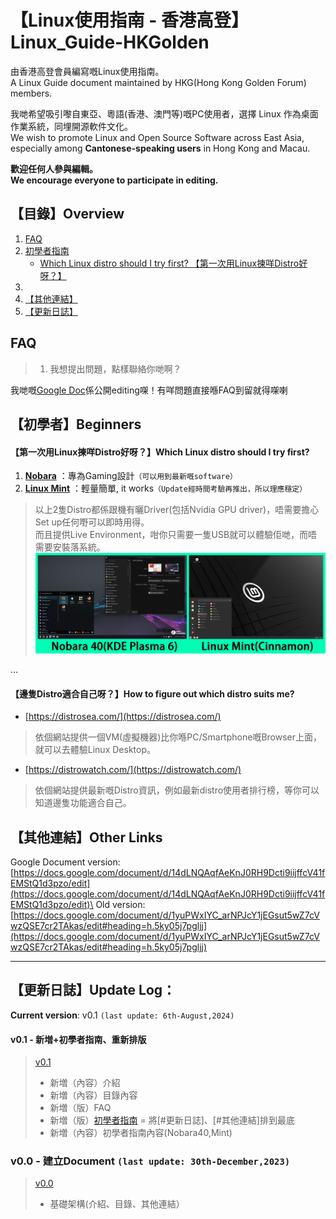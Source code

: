 # 【Linux使用指南 - 香港高登】Linux_Guide-HKGolden
由香港高登會員編寫嘅Linux使用指南。\
A Linux Guide document maintained by HKG(Hong Kong Golden Forum) members.

我哋希望吸引嚟自東亞、粵語(香港、澳門等)嘅PC使用者，選擇 Linux 作為桌面作業系統，同埋開源軟件文化。\
We wish to promote Linux and Open Source Software across East Asia, especially among **Cantonese-speaking users** in Hong Kong and Macau.

**歡迎任何人參與編輯。** \
**We encourage everyone to participate in editing.**


##  【目錄】Overview
1. [FAQ](https://github.com/Ramen-LadyHKG/Linux_Guide-HKGolden/edit/main/README.md#faq)
2. [初學者指南](https://github.com/Ramen-LadyHKG/Linux_Guide-HKGolden/edit/main/README.md#%E5%88%9D%E5%AD%B8%E8%80%85beginners)
   - [Which Linux distro should I try first? 【第一次用Linux揀咩Distro好呀？】](https://github.com/Ramen-LadyHKG/Linux_Guide-HKGolden/edit/main/README.md#%E7%AC%AC%E4%B8%80%E6%AC%A1%E7%94%A8linux%E6%8F%80%E5%92%A9distro%E5%A5%BD%E5%91%80which-linux-distro-should-i-try-first)
3. 
4. [【其他連結】](https://github.com/Ramen-LadyHKG/Linux_Guide-HKGolden/edit/main/README.md#%E5%85%B6%E4%BB%96%E9%80%A3%E7%B5%90other-links)
5. [【更新日誌】](https://github.com/Ramen-LadyHKG/Linux_Guide-HKGolden/edit/main/README.md#%E6%9B%B4%E6%96%B0%E6%97%A5%E8%AA%8Cupdate-log)

## FAQ
> 1. 我想提出問題，點樣聯絡你哋啊？

我哋嘅[Google Doc](https://docs.google.com/document/d/14dLNQAqfAeKnJ0RH9Dcti9iijffcV41fEMStQ1d3pzo/edit?usp=sharing)係公開editing㗎！有咩問題直接喺FAQ到留就得㗎喇


## 【初學者】Beginners
#### 【第一次用Linux揀咩Distro好呀？】Which Linux distro should I try first? 

1. [**Nobara**](https://nobaraproject.org/download-nobara/) ：專為Gaming設計`（可以用到最新嘅software）`
2. [**Linux Mint**](https://linuxmint.com/) ：輕量簡單, it works`（Update經時間考驗再推出，所以理應穩定）`
> 以上2隻Distro都係跟機有曬Driver(包括Nvidia GPU driver)，唔需要擔心Set up任何嘢可以即時用得。\
> 而且提供Live Environment，咁你只需要一隻USB就可以體驗佢哋，而唔需要安裝落系統。
> ![ScreenshotOfNobara40&MintDesktop](/Nobara&Mint.jpg)

...
#### 【邊隻Distro適合自己呀？】How to figure out which distro suits me?

- [https://distrosea.com/](https://distrosea.com/)
> 依個網站提供一個VM(虛擬機器)比你喺PC/Smartphone嘅Browser上面，就可以去體驗Linux Desktop。
- [https://distrowatch.com/](https://distrowatch.com/)
> 依個網站提供最新嘅Distro資訊，例如最新distro使用者排行榜，等你可以知道邊隻功能適合自己。


## 【其他連結】Other Links
Google Document version: [https://docs.google.com/document/d/14dLNQAqfAeKnJ0RH9Dcti9iijffcV41fEMStQ1d3pzo/edit](https://docs.google.com/document/d/14dLNQAqfAeKnJ0RH9Dcti9iijffcV41fEMStQ1d3pzo/edit)\
Old version: [https://docs.google.com/document/d/1yuPWxIYC_arNPJcY1jEGsut5wZ7cVwzQSE7cr2TAkas/edit#heading=h.5ky05j7pgljj](https://docs.google.com/document/d/1yuPWxIYC_arNPJcY1jEGsut5wZ7cVwzQSE7cr2TAkas/edit#heading=h.5ky05j7pgljj)

---


## 【更新日誌】Update Log：

**Current version**: v0.1 `(last update: 6th-August,2024)`

#### v0.1 - 新増+初學者指南、重新排版
> [v0.1]()
> 
> + 新増（內容）介紹
> + 新増（內容）目錄內容
> + 新増（版）FAQ
> + 新増（版）[初學者指南](https://github.com/Ramen-LadyHKG/Linux_Guide-HKGolden/edit/main/README.md#%E5%88%9D%E5%AD%B8%E8%80%85beginners)
> = 將[#更新日誌]、[#其他連結]排到最底
> + 新増（內容）初學者指南內容(Nobara40,Mint)

### v0.0 - 建立Document `(last update: 30th-December,2023)`
> [v0.0](https://github.com/Ramen-LadyHKG/Linux_Guide-HKGolden/tree/v0.0)
> 
> - 基礎架構(介紹、目錄、其他連結）
